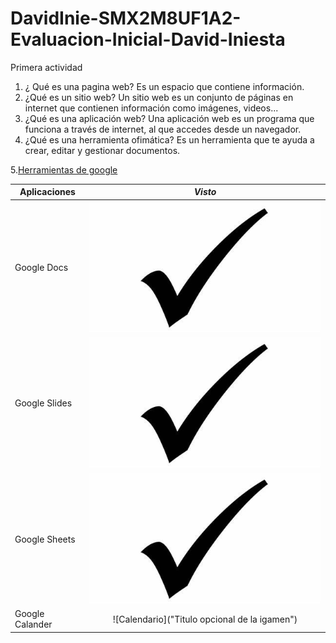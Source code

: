 # DavidInie-SMX2M8UF1A2-Evaluacion-Inicial-David-Iniesta
Primera actividad

1. ¿ Qué es una pagina web?
Es un espacio que contiene información.
2. ¿Qué es un sitio web?
Un sitio web es un conjunto de páginas en internet que contienen información como imágenes, videos...
3. ¿Qué es una aplicación web?
Una aplicación web es un programa que funciona a través de internet, al que accedes desde un navegador.
4. ¿Qué es una herramienta ofimática?
Es un herramienta que te ayuda a crear, editar y gestionar documentos.

5.[Herramientas de google](https://www.google.com/intl/es-419/chrome/browser-tools/ "Herramientas de google")

|__Aplicaciones__|**_Visto_** |
|---------------|:---------------:|
|Google Docs |![Visto](https://github.com/DavidInie/DavidInie-SMX2M8UF1A2-Evaluacion-Inicial-David-Iniesta/blob/main/VIsto.jpeg "Titulo opcional de la igamen")|
|Google Slides |![Visto](https://github.com/DavidInie/DavidInie-SMX2M8UF1A2-Evaluacion-Inicial-David-Iniesta/blob/main/VIsto.jpeg "Titulo opcional de la igamen")|
|Google Sheets | ![Visto](https://github.com/DavidInie/DavidInie-SMX2M8UF1A2-Evaluacion-Inicial-David-Iniesta/blob/main/VIsto.jpeg "Titulo opcional de la igamen")|
|Google Calander| ![Calendario]("Titulo opcional de la igamen")|







